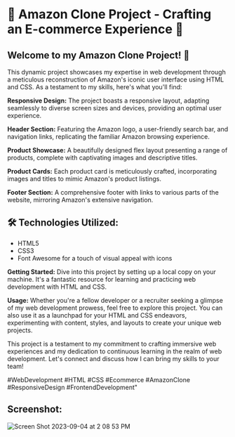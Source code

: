 # 🌟 Amazon Clone Project - Crafting an E-commerce Experience 🌟

## Welcome to my Amazon Clone Project! 🚀
This dynamic project showcases my expertise in web development through a meticulous reconstruction of Amazon's iconic user interface using HTML and CSS. As a testament to my skills, here's what you'll find:

**Responsive Design:** The project boasts a responsive layout, adapting seamlessly to diverse screen sizes and devices, providing an optimal user experience.

**Header Section:** Featuring the Amazon logo, a user-friendly search bar, and navigation links, replicating the familiar Amazon browsing experience.

**Product Showcase:** A beautifully designed flex layout presenting a range of products, complete with captivating images and descriptive titles.

**Product Cards:** Each product card is meticulously crafted, incorporating images and titles to mimic Amazon's product listings.

**Footer Section:** A comprehensive footer with links to various parts of the website, mirroring Amazon's extensive navigation.

## 🛠️ Technologies Utilized:

- HTML5
- CSS3
- Font Awesome for a touch of visual appeal with icons

**Getting Started:** Dive into this project by setting up a local copy on your machine. It's a fantastic resource for learning and practicing web development with HTML and CSS.

**Usage:** Whether you're a fellow developer or a recruiter seeking a glimpse of my web development prowess, feel free to explore this project. You can also use it as a launchpad for your HTML and CSS endeavors, experimenting with content, styles, and layouts to create your unique web projects.

This project is a testament to my commitment to crafting immersive web experiences and my dedication to continuous learning in the realm of web development. Let's connect and discuss how I can bring my skills to your team!

#WebDevelopment #HTML #CSS #Ecommerce #AmazonClone #ResponsiveDesign #FrontendDevelopment"

## Screenshot:
![Screen Shot 2023-09-04 at 2 08 53 PM](https://github.com/sr2498/Website_Project/assets/134464080/7a955a7b-2f03-4e90-82d3-ae80f22a2f88)
